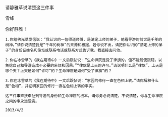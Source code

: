 请静雅草说清楚这三件事

雪峰


你好静雅！

    1.你给佛光草发信说：“我认识的一位得道师傅，是清定上师的弟子，他看导游的前世是千年的树神。”请你说清楚我是“千年的树神”的来源和根据，若你说不出，请把你认识的“清定上师的弟子”的身份证姓名和住址或联系电话或联系方式告诉我，我直接去问他。

    2.你在冰雪草的《我在期待中》一文后跟帖说：“生命禅院是受了律旗的，但不能随便跟随，以免给自己和导游造成不必要的麻烦和因果。”“律旗是上天的许可。”请说明什么是“律旗”，上天是哪个天？上天是如何“许可”的？生命禅院是如何“受了律旗”的？

    3.你在冰雪草的《我在期待中》一文后跟帖说：“家园的修行一直在色相上转。”请你解释什么是“色相”，并证明家园的修行一直在色相上转的事实。

    这三件事直接牵扯到导游的身份和生命禅院的根本，请你务必说清楚，不说清楚，你与生命禅院之间的事永远没完。

    2013/4/2




